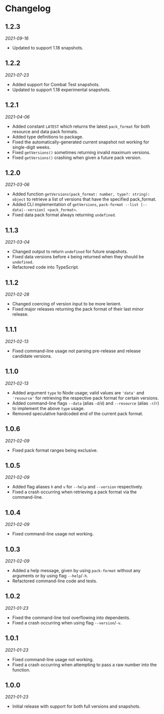 # Changelog

## 1.2.3
*2021-09-16*
- Updated to support 1.18 snapshots.

## 1.2.2
*2021-07-23*
- Added support for Combat Test snapshots.
- Updated to support 1.18 experimental snapshots.

## 1.2.1
*2021-04-06*
- Added constant `LATEST` which returns the latest `pack_format` for both resource and data pack formats.
- Added type definitions to package.
- Fixed the automatically-generated current snapshot not working for single-digit weeks.
- Fixed `getVersions()` sometimes returning invalid maximum versions.
- Fixed `getVersions()` crashing when given a future pack version.

## 1.2.0
*2021-03-06*
- Added function `getVersions(pack_format: number, type?: string): object` to retrieve a list of versions that have the specified pack_format.
- Added CLI implementation of `getVersions`, `pack-format --list [--data|--version] <pack_format>`.
- Fixed data pack format always returning `undefined`.

## 1.1.3
*2021-03-04*
- Changed output to return `undefined` for future snapshots.
- Fixed data versions before `4` being returned when they should be `undefined`.
- Refactored code into TypeScript.

## 1.1.2
*2021-02-28*
- Changed coercing of version input to be more lenient.
- Fixed major releases returning the pack format of their last minor release.

## 1.1.1
*2021-02-13*
- Fixed command-line usage not parsing pre-release and release candidate versions.

## 1.1.0
*2021-02-13*
- Added argument `type` to Node usage; valid values are `'data'` and `'resource'` for retrieving the respective pack format for certain versions.
- Added command-line flags `--data` (alias `-d`/`d`) and `--resource` (alias `-r`/`r`) to implement the above `type` usage.
- Removed speculative hardcoded end of the current pack format.

## 1.0.6
*2021-02-09*
- Fixed pack format ranges being exclusive.

## 1.0.5
*2021-02-09*
- Added flag aliases `h` and `v` for `--help` and `--version` respectively.
- Fixed a crash occurring when retrieving a pack format via the command-line.

## 1.0.4
*2021-02-09*
- Fixed command-line usage not working.

## 1.0.3
*2021-02-09*
- Added a help message, given by using `pack-format` without any arguments or by using flag `--help`/`-h`.
- Refactored command-line code and tests.

## 1.0.2
*2021-01-23*
- Fixed the command-line tool overflowing into dependents.
- Fixed a crash occurring when using flag `--version`/`-v`.

## 1.0.1
*2021-01-23*
- Fixed command-line usage not working.
- Fixed a crash occurring when attempting to pass a raw number into the function.

## 1.0.0
*2021-01-23*
- Initial release with support for both full versions and snapshots.
